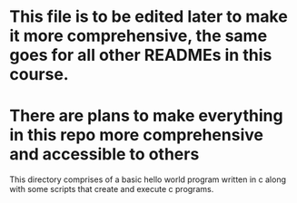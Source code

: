 # This file is to be edited later to make it more comprehensive, the same goes for all other READMEs in this course.
# There are plans to make everything in this repo more comprehensive and accessible to others
This directory comprises of a  basic hello world program written in c along with some scripts that create and execute c programs.
